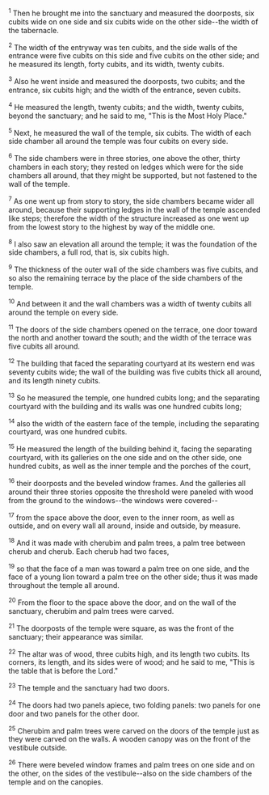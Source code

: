 <sup>1</sup> 
Then he brought me into the sanctuary and measured the doorposts, six cubits wide on one side and six cubits wide on the other side--the width of the tabernacle. 

<sup>2</sup> 
The width of the entryway was ten cubits, and the side walls of the entrance were five cubits on this side and five cubits on the other side; and he measured its length, forty cubits, and its width, twenty cubits. 

<sup>3</sup> 
Also he went inside and measured the doorposts, two cubits; and the entrance, six cubits high; and the width of the entrance, seven cubits. 

<sup>4</sup> 
He measured the length, twenty cubits; and the width, twenty cubits, beyond the sanctuary; and he said to me, "This is the Most Holy Place." 

<sup>5</sup> 
Next, he measured the wall of the temple, six cubits. The width of each side chamber all around the temple was four cubits on every side. 

<sup>6</sup> 
The side chambers were in three stories, one above the other, thirty chambers in each story; they rested on ledges which were for the side chambers all around, that they might be supported, but not fastened to the wall of the temple. 

<sup>7</sup> 
As one went up from story to story, the side chambers became wider all around, because their supporting ledges in the wall of the temple ascended like steps; therefore the width of the structure increased as one went up from the lowest story to the highest by way of the middle one. 

<sup>8</sup> 
I also saw an elevation all around the temple; it was the foundation of the side chambers, a full rod, that is, six cubits high. 

<sup>9</sup> 
The thickness of the outer wall of the side chambers was five cubits, and so also the remaining terrace by the place of the side chambers of the temple. 

<sup>10</sup> 
And between it and the wall chambers was a width of twenty cubits all around the temple on every side. 

<sup>11</sup> 
The doors of the side chambers opened on the terrace, one door toward the north and another toward the south; and the width of the terrace was five cubits all around.

<sup>12</sup> 
The building that faced the separating courtyard at its western end was seventy cubits wide; the wall of the building was five cubits thick all around, and its length ninety cubits.

<sup>13</sup> 
So he measured the temple, one hundred cubits long; and the separating courtyard with the building and its walls was one hundred cubits long; 

<sup>14</sup> 
also the width of the eastern face of the temple, including the separating courtyard, was one hundred cubits. 

<sup>15</sup> 
He measured the length of the building behind it, facing the separating courtyard, with its galleries on the one side and on the other side, one hundred cubits, as well as the inner temple and the porches of the court, 

<sup>16</sup> 
their doorposts and the beveled window frames. And the galleries all around their three stories opposite the threshold were paneled with wood from the ground to the windows--the windows were covered-- 

<sup>17</sup> 
from the space above the door, even to the inner room, as well as outside, and on every wall all around, inside and outside, by measure. 

<sup>18</sup> 
And it was made with cherubim and palm trees, a palm tree between cherub and cherub. Each cherub had two faces, 

<sup>19</sup> 
so that the face of a man was toward a palm tree on one side, and the face of a young lion toward a palm tree on the other side; thus it was made throughout the temple all around. 

<sup>20</sup> 
From the floor to the space above the door, and on the wall of the sanctuary, cherubim and palm trees were carved. 

<sup>21</sup> 
The doorposts of the temple were square, as was the front of the sanctuary; their appearance was similar. 

<sup>22</sup> 
The altar was of wood, three cubits high, and its length two cubits. Its corners, its length, and its sides were of wood; and he said to me, "This is the table that is before the Lord." 

<sup>23</sup> 
The temple and the sanctuary had two doors. 

<sup>24</sup> 
The doors had two panels apiece, two folding panels: two panels for one door and two panels for the other door. 

<sup>25</sup> 
Cherubim and palm trees were carved on the doors of the temple just as they were carved on the walls. A wooden canopy was on the front of the vestibule outside. 

<sup>26</sup> 
There were beveled window frames and palm trees on one side and on the other, on the sides of the vestibule--also on the side chambers of the temple and on the canopies.
